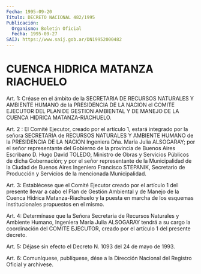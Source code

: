 ```yaml
---
Fecha: 1995-09-20
Título: DECRETO NACIONAL 482/1995
Publicación:
  Organismo: Boletín Oficial
  Fecha: 1995-09-27
SAIJ: https://www.saij.gob.ar/DN19952000482
---
```

# CUENCA HIDRICA MATANZA RIACHUELO

<a id="1"></a>
Art. 1: Créase en el ámbito de la SECRETARIA DE RECURSOS NATURALES  Y  AMBIENTE HUMANO de la PRESIDENCIA  DE  LA  NACION  el COMITE EJECUTOR  DEL  PLAN  DE  GESTION AMBIENTAL Y DE MANEJO DE LA CUENCA HIDRICA MATANZA-RIACHUELO.

<a id="2"></a>
Art.  2 : El Comité Ejecutor, creado  por  el  artículo  1,  estará integrado por la señora SECRETARIA de RECURSOS NATURALES Y AMBIENTE HUMANO  de  la  PRESIDENCIA DE LA NACION Ingeniera Dña. María Julia ALSOGARAY; por el  señor representante del Gobierno de la provincia de Buenos Aires Escribano D. Hugo David TOLEDO, Ministro de Obras y Servicios Públicos de dicha Gobernación; y por el señor representante de la  Municipalidad  de  la  Ciudad  de Buenos Aires Ingeniero Francisco STEPANIK, Secretario de Producción  y Servicios de la mencionada Municipalidad.

<a id="3"></a>
Art. 3: Establécese que el Comité Ejecutor creado por el  artículo 1  del  presente  llevar  a cabo el Plan de Gestión Ambiental y  de Manejo de la Cuenca Hídrica Matanza-Riachuelo y la puesta en marcha de    los  esquemas  institucionales  propuestos  en  el  mismo.

<a id="4"></a>
Art. 4: Determínase que la Señora Secretaria de Recursos Naturales y Ambiente Humano,  Ingeniera  María  Julia  ALSOGARAY  tendrá  a su cargo la coordinación del COMITE EJECUTOR, creado por el artículo 1 del presente decreto.

<a id="5"></a>
Art. 5: Déjase sin efecto el Decreto N. 1093 del 24 de mayo de 1993.

<a id="6"></a>
Art. 6: Comuníquese, publíquese, dése a la Dirección Nacional del Registro Oficial y archívese.